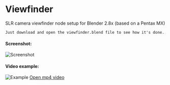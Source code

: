 # Viewfinder
SLR camera viewfinder node setup for Blender 2.8x (based on a Pentax MX)
```
Just download and open the viewfinder.blend file to see how it's done.
```
#### Screenshot:
![Screenshot](https://www.noeol.de/github/viewfinder/viewfinder.jpg)

#### Video example:
![Example](https://www.noeol.de/github/viewfinder/viewfinder2.jpg)
[Open mp4 video](https://www.noeol.de/github/viewfinder/viewfinder.mp4)
